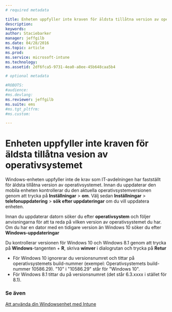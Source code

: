 ```yaml
---
# required metadata

title: Enheten uppfyller inte kraven för äldsta tillåtna version av operativsystemet | Microsoft Intune
description:
keywords:
author: Staciebarker
manager: jeffgilb
ms.date: 04/28/2016
ms.topic: article
ms.prod:
ms.service: microsoft-intune
ms.technology:
ms.assetid: 2df6fca5-9731-4ea0-a8ee-45b648caa5b4

# optional metadata

#ROBOTS:
#audience:
#ms.devlang:
ms.reviewer: jeffgilb
ms.suite: ems
#ms.tgt_pltfrm:
#ms.custom:

---
```



# Enheten uppfyller inte kraven för äldsta tillåtna vesion av operativsystemet

Windows-enheten uppfyller inte de krav som IT-avdelningen har fastställt för äldsta tillåtna version av operativsystemet. Innan du uppdaterar den mobila enheten kontrollerar du den aktuella operativsystemversionen genom att trycka på **Inställningar** &gt; **om**. Välj sedan **Inställningar** &gt; **telefonuppdatering** &gt; **sök efter uppdateringar** om du vill uppdatera enheten.

Innan du uppdaterar datorn söker du efter **operativsystem** och följer anvisningarna för att ta reda på vilken version av operativsystemet du har. Om du har en dator med en tidigare version än Windows 10 söker du efter **Windows-uppdateringar**

Du kontrollerar versionen för Windows 10 och Windows 8.1 genom att trycka på **Windows**-tangenten + **R**, skriva **winver** i dialogrutan och trycka på **Retur**

- För Windows 10 ignorerar du versionsnumret och tittar på operativsystemets build-nummer (exempel: Operativsystemets build-nummer 10586.29). "10" i "10586.29" står för "Windows 10".
- För Windows 8.1 tittar du på versionsnumret (det står 6.3.xxxx i stället för 8.1).

### Se även
[Att använda din Windowsenhet med Intune](using-your-windows-device-with-intune.md)

<!--HONumber=May16_HO2-->


